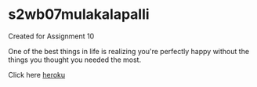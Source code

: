 # s2wb07mulakalapalli
Created for Assignment 10

One of the best things in life is realizing you're perfectly happy without the things you thought you needed the most.

Click here [heroku](https://s2wb07mulakalapalli.herokuapp.com/)